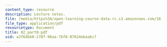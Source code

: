 ```yaml
---
content_type: resource
description: Lecture notes.
file: /media/https%3A/open-learning-course-data-rc.s3.amazonaws.com/16-050-thermal-energy-fall-2002/a2f64bb0278f96aa7bf807624ebaabc7_02_part0.pdf
file_type: application/pdf
resourcetype: Document
title: 02_part0.pdf
uid: a2f64bb0-278f-96aa-7bf8-07624ebaabc7
---
```

